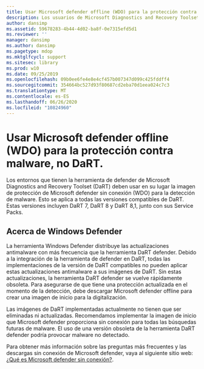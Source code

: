 ```yaml
---
title: Usar Microsoft defender offline (WDO) para la protección contra malware, pero no DaRT
description: Los usuarios de Microsoft Diagnostics and Recovery Toolset (DaRT) deben usar Microsoft defender offline (WDO) para la detección de malware
author: dansimp
ms.assetid: 59678283-4b44-4d02-ba8f-0e7315efd5d1
ms.reviewer: ''
manager: dansimp
ms.author: dansimp
ms.pagetype: mdop
ms.mktglfcycl: support
ms.sitesec: library
ms.prod: w10
ms.date: 09/25/2019
ms.openlocfilehash: 09b0ee6fe4e8e4cf457b007347d099c425fddff4
ms.sourcegitcommit: 354664bc527d93f80687cd2eba70d1eea024c7c3
ms.translationtype: MT
ms.contentlocale: es-ES
ms.lasthandoff: 06/26/2020
ms.locfileid: "10824960"
---
```

<!-- was:
# Microsoft Diagnostics and Recovery Toolset (DaRT) users should use Microsoft Defender Offline (WDO) for malware detection-->
# Usar Microsoft defender offline (WDO) para la protección contra malware, no DaRT.

Los entornos que tienen la herramienta de defender de Microsoft Diagnostics and Recovery Toolset (DaRT) deben usar en su lugar la imagen de protección de Microsoft defender sin conexión (WDO) para la detección de malware. Esto se aplica a todas las versiones compatibles de DaRT. Estas versiones incluyen DaRT 7, DaRT 8 y DaRT 8,1, junto con sus Service Packs.

## Acerca de Windows Defender


La herramienta Windows Defender distribuye las actualizaciones antimalware con más frecuencia que la herramienta DaRT defender. Debido a la integración de la herramienta de defender en DaRT, todas las implementaciones de la versión de DaRT compatibles no pueden aplicar estas actualizaciones antimalware a sus imágenes de DaRT. Sin estas actualizaciones, la herramienta DaRT defender se vuelve rápidamente obsoleta. Para asegurarse de que tiene una protección actualizada en el momento de la detección, debe descargar Microsoft defender offline para crear una imagen de inicio para la digitalización.

Las imágenes de DaRT implementadas actualmente no tienen que ser eliminadas ni actualizadas. Recomendamos implementar la imagen de inicio que Microsoft defender proporciona sin conexión para todas las búsquedas futuras de malware. El uso de una versión obsoleta de la herramienta DaRT defender podría provocar malware no detectado.

Para obtener más información sobre las preguntas más frecuentes y las descargas sin conexión de Microsoft defender, vaya al siguiente sitio web: [¿Qué es Microsoft defender sin conexión?](https://go.microsoft.com/fwlink/p/?LinkId=394127).

 

 





